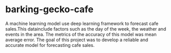 # barking-gecko-cafe

A machine learning model use deep learning framework to forecast cafe sales.This datainclude factors such as the day of the week, the weather and events in the area. The metrics of the accuracy of this model was mean average error. The goal of this project was to develop a reliable and accurate model for forecasting cafe sales.
